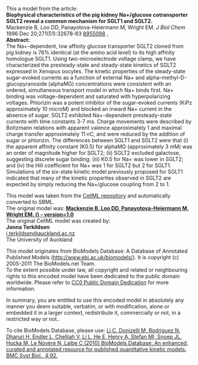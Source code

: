 

This a model from the article:  
**Biophysical characteristics of the pig kidney Na+/glucose cotransporter SGLT2 reveal a common mechanism for SGLT1 and SGLT2.**   
Mackenzie B, Loo DD, Panayotova-Heiermann M, Wright EM. _J Biol Chem_ 1996 Dec
20;271(51):32678-83 [8955098](http://www.ncbi.nlm.nih.gov/pubmed/8955098) ,  
**Abstract:**   
The Na+-dependent, low affinity glucose transporter SGLT2 cloned from pig
kidney is 76% identical (at the amino acid level) to its high affinity
homologue SGLT1. Using two-microelectrode voltage clamp, we have characterized
the presteady-state and steady-state kinetics of SGLT2 expressed in Xenopus
oocytes. The kinetic properties of the steady-state sugar-evoked currents as a
function of external Na+ and alpha-methyl-D-glucopyranoside (alphaMG)
concentrations were consistent with an ordered, simultaneous transport model
in which Na+ binds first. Na+ binding was voltage-dependent and saturated with
hyperpolarizing voltages. Phlorizin was a potent inhibitor of the sugar-evoked
currents (KiPz approximately 10 microM) and blocked an inward Na+ current in
the absence of sugar. SGLT2 exhibited Na+-dependent presteady-state currents
with time constants 3-7 ms. Charge movements were described by Boltzmann
relations with apparent valence approximately 1 and maximal charge transfer
approximately 11 nC, and were reduced by the addition of sugar or phlorizin.
The differences between SGLT1 and SGLT2 were that (i) the apparent affinity
constant (K0.5) for alphaMG (approximately 3 mM) was an order of magnitude
higher for SGLT2; (ii) SGLT2 excluded galactose, suggesting discrete sugar
binding; (iii) K0.5 for Na+ was lower in SGLT2; and (iv) the Hill coefficient
for Na+ was 1 for SGLT2 but 2 for SGLT1. Simulations of the six-state kinetic
model previously proposed for SGLT1 indicated that many of the kinetic
properties observed in SGLT2 are expected by simply reducing the Na+/glucose
coupling from 2 to 1.

This model was taken from the [CellML
repository](http://www.cellml.org/models) and automatically converted to SBML.  
The original model was: [ **Mackenzie B, Loo DD, Panayotova-Heiermann M,
Wright EM. () - version=1.0**
](http://models.cellml.org/exposure/a499a7082706164315ad07feff408850)  
The original CellML model was created by:  
**Jonna Terkildsen**   
j.terkildsen@auckland.ac.nz  
The University of Auckland  

This model originates from BioModels Database: A Database of Annotated
Published Models (http://www.ebi.ac.uk/biomodels/). It is copyright (c)
2005-2011 The BioModels.net Team.  
To the extent possible under law, all copyright and related or neighbouring
rights to this encoded model have been dedicated to the public domain
worldwide. Please refer to [CC0 Public Domain
Dedication](http://creativecommons.org/publicdomain/zero/1.0/) for more
information.

In summary, you are entitled to use this encoded model in absolutely any
manner you deem suitable, verbatim, or with modification, alone or embedded it
in a larger context, redistribute it, commercially or not, in a restricted way
or not..  
  
To cite BioModels Database, please use: [Li C, Donizelli M, Rodriguez N,
Dharuri H, Endler L, Chelliah V, Li L, He E, Henry A, Stefan MI, Snoep JL,
Hucka M, Le Novère N, Laibe C (2010) BioModels Database: An enhanced, curated
and annotated resource for published quantitative kinetic models. BMC Syst
Biol., 4:92.](http://www.ncbi.nlm.nih.gov/pubmed/20587024)

